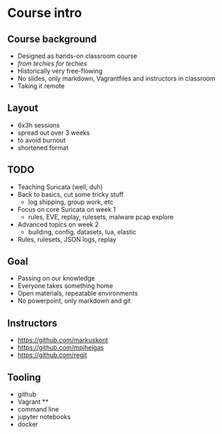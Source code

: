 # Course intro

## Course background

* Designed as hands-on classroom course
* *from techies for techies*
* Historically very free-flowing
* No slides, only markdown, Vagrantfiles and instructors in classroom
* Taking it remote

## Layout

* 6x3h sessions
* spread out over 3 weeks
* to avoid burnout
* shortened format

## TODO

* Teaching Suricata (well, duh)
* Back to basics, cut some tricky stuff
  * log shipping, group work, etc
* Focus on core Suricata on week 1
  * rules, EVE, replay, rulesets, malware pcap explore
* Advanced topics on week 2
  * building, config, datasets, lua, elastic
* Rules, rulesets, JSON logs, replay

## Goal

* Passing on our knowledge
* Everyone takes something home
* Open materials, repeatable environments
* No powerpoint, only markdown and git

## Instructors

* https://github.com/markuskont
* https://github.com/mpihelgas
* https://github.com/regit

## Tooling

* github
* Vagrant **
* command line
* jupyter notebooks
* docker